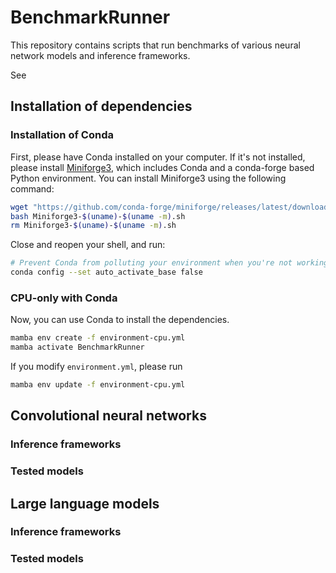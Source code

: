 # BenchmarkRunner

This repository contains scripts that run benchmarks of various neural network models and inference frameworks.

See

## Installation of dependencies

### Installation of Conda

First, please have Conda installed on your computer. If it's not installed, please install [Miniforge3](https://conda-forge.org/miniforge/), which includes Conda and a conda-forge based Python environment. You can install Miniforge3 using the following command:

```bash
wget "https://github.com/conda-forge/miniforge/releases/latest/download/Miniforge3-$(uname)-$(uname -m).sh"
bash Miniforge3-$(uname)-$(uname -m).sh
rm Miniforge3-$(uname)-$(uname -m).sh
```

Close and reopen your shell, and run:

```bash
# Prevent Conda from polluting your environment when you're not working on Conda-managed projects.
conda config --set auto_activate_base false
```

### CPU-only with Conda

Now, you can use Conda to install the dependencies.

```bash
mamba env create -f environment-cpu.yml
mamba activate BenchmarkRunner
```

If you modify `environment.yml`, please run

```bash
mamba env update -f environment-cpu.yml
```

## Convolutional neural networks

### Inference frameworks

### Tested models

## Large language models

### Inference frameworks

### Tested models